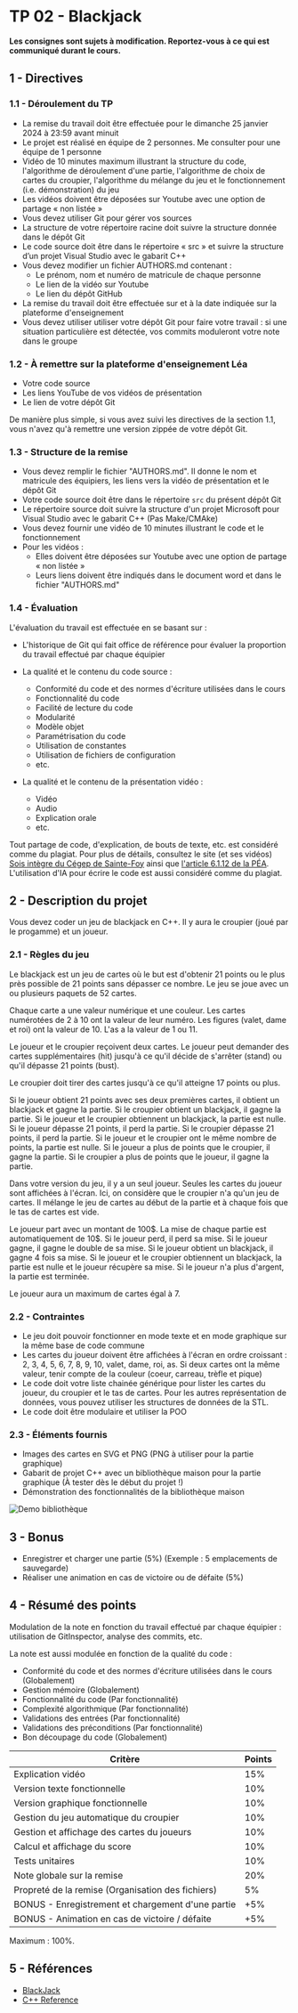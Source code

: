 # TP 02 - Blackjack

**Les consignes sont sujets à modification. Reportez-vous à ce qui est communiqué durant le cours.**

## 1 - Directives

### 1.1 - Déroulement du TP

- La remise du travail doit être effectuée pour le dimanche 25 janvier 2024 à 23:59 avant minuit
- Le projet est réalisé en équipe de 2 personnes. Me consulter pour une équipe de 1 personne
- Vidéo de 10 minutes maximum illustrant la structure du code, l'algorithme de déroulement d'une partie, l'algorithme de choix de cartes du croupier, l'algorithme du mélange du jeu et le fonctionnement (i.e. démonstration) du jeu
- Les vidéos doivent être déposées sur Youtube avec une option de partage « non listée »
- Vous devez utiliser Git pour gérer vos sources
- La structure de votre répertoire racine doit suivre la structure donnée dans le dépôt Git
- Le code source doit être dans le répertoire « src » et suivre la structure d’un projet Visual Studio avec le gabarit C++
- Vous devez modifier un fichier AUTHORS.md contenant :
  - Le prénom, nom et numéro de matricule de chaque personne
  - Le lien de la vidéo sur Youtube
  - Le lien du dépôt GitHub
- La remise du travail doit être effectuée sur et à la date indiquée sur la plateforme d'enseignement
- Vous devez utiliser utiliser votre dépôt Git pour faire votre travail : si une situation particulière est détectée, vos commits moduleront votre note dans le groupe

### 1.2 - À remettre sur la plateforme d'enseignement Léa

- Votre code source
- Les liens YouTube de vos vidéos de présentation
- Le lien de votre dépôt Git

De manière plus simple, si vous avez suivi les directives de la section 1.1, vous n'avez qu'à remettre une version zippée de votre dépôt Git.

### 1.3 - Structure de la remise

- Vous devez remplir le fichier "AUTHORS.md". Il donne le nom et matricule des équipiers, les liens vers la vidéo de présentation et le dépôt Git
- Votre code source doit être dans le répertoire  ```src``` du présent dépôt Git
- Le répertoire source doit suivre la structure d'un projet Microsoft pour Visual Studio avec le gabarit C++ (Pas Make/CMAke)
- Vous devez fournir une vidéo de 10 minutes illustrant le code et le fonctionnement
- Pour les vidéos :
  - Elles doivent être déposées sur Youtube avec une option de partage « non listée »
  - Leurs liens doivent être indiqués dans le document word et dans le fichier "AUTHORS.md"

### 1.4 - Évaluation

L'évaluation du travail est effectuée en se basant sur :

- L'historique de Git qui fait office de référence pour évaluer la proportion du travail effectué par chaque équipier

- La qualité et le contenu du code source :

  - Conformité du code et des normes d'écriture utilisées dans le cours
  - Fonctionnalité du code
  - Facilité de lecture du code
  - Modularité
  - Modèle objet
  - Paramétrisation du code
  - Utilisation de constantes
  - Utilisation de fichiers de configuration
  - etc.

- La qualité et le contenu de la présentation vidéo :

  - Vidéo
  - Audio
  - Explication orale
  - etc.

Tout partage de code, d'explication, de bouts de texte, etc. est considéré comme du plagiat. Pour plus de détails, consultez le site (et ses vidéos) [Sois intègre du Cégep de Sainte-Foy](http://csfoy.ca/soisintegre) ainsi que [l'article 6.1.12 de la PÉA](https://www.csfoy.ca/fileadmin/documents/notre_cegep/politiques_et_reglements/5.9_PolitiqueEvaluationApprentissages_2019.pdf). L'utilisation d'IA pour écrire le code est aussi considéré comme du plagiat.

## 2 - Description du projet

Vous devez coder un jeu de blackjack en C++. Il y aura le croupier (joué par le progamme) et un joueur.

### 2.1 - Règles du jeu

Le blackjack est un jeu de cartes où le but est d'obtenir 21 points ou le plus près possible de 21 points sans dépasser ce nombre. Le jeu se joue avec un ou plusieurs paquets de 52 cartes.

Chaque carte a une valeur numérique et une couleur. Les cartes numérotées de 2 à 10 ont la valeur de leur numéro. Les figures (valet, dame et roi) ont la valeur de 10. L'as a la valeur de 1 ou 11.

Le joueur et le croupier reçoivent deux cartes. Le joueur peut demander des cartes supplémentaires (hit) jusqu'à ce qu'il décide de s'arrêter (stand) ou qu'il dépasse 21 points (bust).

Le croupier doit tirer des cartes jusqu'à ce qu'il atteigne 17 points ou plus.

Si le joueur obtient 21 points avec ses deux premières cartes, il obtient un blackjack et gagne la partie. Si le croupier obtient un blackjack, il gagne la partie. Si le joueur et le croupier obtiennent un blackjack, la partie est nulle. Si le joueur dépasse 21 points, il perd la partie. Si le croupier dépasse 21 points, il perd la partie. Si le joueur et le croupier ont le même nombre de points, la partie est nulle. Si le joueur a plus de points que le croupier, il gagne la partie. Si le croupier a plus de points que le joueur, il gagne la partie.

Dans votre version du jeu, il y a un seul joueur. Seules les cartes du joueur sont affichées à l'écran. Ici, on considère que le croupier n'a qu'un jeu de cartes. Il mélange le jeu de cartes au début de la partie et à chaque fois que le tas de cartes est vide.

Le joueur part avec un montant de 100\$. La mise de chaque partie est automatiquement de 10\$. Si le joueur perd, il perd sa mise. Si le joueur gagne, il gagne le double de sa mise. Si le joueur obtient un blackjack, il gagne 4 fois sa mise. Si le joueur et le croupier obtiennent un blackjack, la partie est nulle et le joueur récupère sa mise. Si le joueur n'a plus d'argent, la partie est terminée.

Le joueur aura un maximum de cartes égal à 7.

### 2.2 - Contraintes

- Le jeu doit pouvoir fonctionner en mode texte et en mode graphique sur la même base de code commune
- Les cartes du joueur doivent être affichées à l'écran en ordre croissant : 2, 3, 4, 5, 6, 7, 8, 9, 10, valet, dame, roi, as. Si deux cartes ont la même valeur, tenir compte de la couleur (coeur, carreau, trèfle et pique)
- Le code doit votre liste chainée générique pour lister les cartes du joueur, du croupier et le tas de cartes. Pour les autres représentation de données, vous pouvez utiliser les structures de données de la STL.
- Le code doit être modulaire et utiliser la POO

### 2.3 - Éléments fournis

- Images des cartes en SVG et PNG (PNG à utiliser pour la partie graphique)
- Gabarit de projet C++ avec un bibliothèque maison pour la partie graphique (À tester dès le début du projet !)
- Démonstration des fonctionnalités de la bibliothèque maison

![Demo bibliothèque](img/demo_lib_graphique.png)

## 3 - Bonus

- Enregistrer et charger une partie (5%) (Exemple : 5 emplacements de sauvegarde)
- Réaliser une animation en cas de victoire ou de défaite (5%)

## 4 - Résumé des points

Modulation de la note en fonction du travail effectué par chaque équipier : utilisation de GitInspector, analyse des commits, etc.

La note est aussi modulée en fonction de la qualité du code :

- Conformité du code et des normes d'écriture utilisées dans le cours (Globalement)
- Gestion mémoire (Globalement)
- Fonctionnalité du code (Par fonctionnalité)
- Complexité algorithmique (Par fonctionnalité)
- Validations des entrées (Par fonctionnalité)
- Validations des préconditions (Par fonctionnalité)
- Bon découpage du code (Globalement)

| Critère | Points |
| --- | --- |
| Explication vidéo | 15% |
| Version texte fonctionnelle | 10% |
| Version graphique fonctionnelle | 10% |
| Gestion du jeu automatique du croupier | 10% |
| Gestion et affichage des cartes du joueurs | 10% |
| Calcul et affichage du score | 10% |
| Tests unitaires | 10% |
| Note globale sur la remise | 20% |
| Propreté de la remise (Organisation des fichiers) | 5% |
| BONUS - Enregistrement et chargement d'une partie | +5% |
| BONUS - Animation en cas de victoire / défaite | +5% |

Maximum : 100%.

## 5 - Références

- [BlackJack](https://fr.wikipedia.org/wiki/Blackjack_(jeu))
- [C++ Reference](https://en.cppreference.com/w/)
